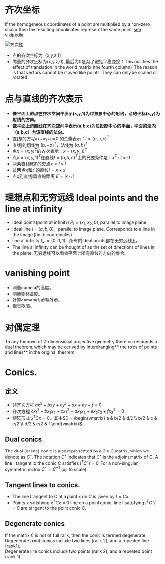 # 齐次坐标
If the homogeneous coordinates of a point are multiplied by a non-zero scalar then the resulting coordinates represent the same point. 
[see vikipedia](https://en.wikipedia.org/wiki/Homogeneous_coordinates)

![齐次性](https://wikimedia.org/api/rest_v1/media/math/render/svg/266351253e55f5471fa9526657e844362084d3a8)

* 点的齐次坐标为（x,y,z,1）
* 向量的齐次坐标为(x,y,z,0), 最后为0是为了避免平稳变换：This nullifies the effect of translation in the world matrix (the fourth column). The reason is that vectors cannot be moved like points. They can only be scaled or rotated

# 点与直线的齐次表示
* **像平面上的点在齐次空间中表示(x,y,1)为过投影中心的射线，点的坐标(x,y)为射线的方向。**
* **像平面上的直线在齐次空间中表示(a,b,c)为过投影中心的平面，平面的法向（a,b,c）为该直线的法向。**
* 直线l的方程ax+by+c=0 的矢量表示：$`l=(a,b,c)^T`$
* 直线l的切线为 $` (b, -a)^T `$，法线为 $`(a, b)^T`$ 
* 点$`x=(x,y)^T`$的齐次表示：$`x=(x,y,1)^T`$
* 点$`x=(x,y,1)^T`$在直线$`l=(a,b,c)^T`$上的充要条件是：$`x^T \cdot l=0`$
* 两条直线l和l'的交点$`x=l \times l' `$
* 过两点x和x'的直线$` l=x \times x' `$
* 点x到直线l垂直的距离 $` E=\lvert{x\cdot l}\rvert`$

# 理想点和无穷远线 Ideal points and the line at infinity
* ideal points(point at infinity) $` P_i = (x_1, x_2, 0)  `$, parallel to image plane
* ideal line $`l=(a,b,0)`$，parallel to image plane, Corresponds to a line in the image (finite coordinates)
* line at infinity $` I_\infty = (0, 0, 1) `$，所有的ideal points都在无穷远线上。
* The line at infinity can be thought of as the set of directions of lines in the plane. 无穷远线可以看做平面上所有直线的方向的集合。

# vanishing point
* 测量camera的高度。
* 测量物体高度。
* 计算camera内参和外参。
* 视觉欺骗。

# 对偶定理
To any theorem of 2-dimensional projective geometry
there corresponds a dual theorem, which may be derived by interchanging** the roles of points and lines** in the original theorem.

# Conics.
## 定义
* 非齐次方程 $` ax^2+bxy+cy^2+dx+ey+f=0 `$
* 齐次方程 $`ax_1^2+bx_1x_2+cx_2^2+dx_1x_3+ex_2x_3+fx_3^2 = 0`$
* 矩阵形式 $`x^TCx=0`$，其中$`C = \begin{vmatrix}  a & b/2 & d/2 \\ b/2 & c & e/2 \\ d/2 & e/2 & f \end{vmatrix}`$.

## Dual conics
The dual (or line) conic is also represented by a 3 × 3 matrix, which we denote as $`C^{\star}`$. The notation $`C^{\star}`$ indicates that $`C^{\star}`$ is the adjoint matrix of C. A line l tangent to the conic C satisfies $`l^TC^{\star}l=0`$. For a non-singular symmetric matrix $`C^{\star}=C^{-1}`$ (up to scale).

## Tangent lines to conics.
* The line l tangent to C at a point x on C is given by  $`l = Cx`$. 
* Points x satisfying $`x^TCx=0`$ line on a point conic, line l satisfying $`l^TC^{\star}l=0`$ are tangent to the point conic C.

## Degenerate conics
If the matrix C is not of full rank, then the conic is termed degenerate.    
Degenerate point conics include two lines (rank 2), and a repeated line (rank1).    
Degenerate line conics include two points (rank 2), and a repeated point (rank 1). 






